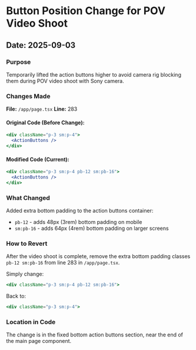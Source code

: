 # Button Position Change for POV Video Shoot

## Date: 2025-09-03

### Purpose
Temporarily lifted the action buttons higher to avoid camera rig blocking them during POV video shoot with Sony camera.

### Changes Made

**File:** `/app/page.tsx`
**Line:** 283

#### Original Code (Before Change):
```jsx
<div className="p-3 sm:p-4">
  <ActionButtons />
</div>
```

#### Modified Code (Current):
```jsx
<div className="p-3 sm:p-4 pb-12 sm:pb-16">
  <ActionButtons />
</div>
```

### What Changed
Added extra bottom padding to the action buttons container:
- `pb-12` - adds 48px (3rem) bottom padding on mobile
- `sm:pb-16` - adds 64px (4rem) bottom padding on larger screens

### How to Revert
After the video shoot is complete, remove the extra bottom padding classes `pb-12 sm:pb-16` from line 283 in `/app/page.tsx`.

Simply change:
```jsx
<div className="p-3 sm:p-4 pb-12 sm:pb-16">
```

Back to:
```jsx
<div className="p-3 sm:p-4">
```

### Location in Code
The change is in the fixed bottom action buttons section, near the end of the main page component.